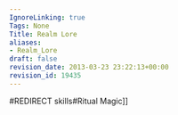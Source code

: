 ```yaml
---
IgnoreLinking: true
Tags: None
Title: Realm Lore
aliases:
- Realm_Lore
draft: false
revision_date: 2013-03-23 23:22:13+00:00
revision_id: 19435
---
```


#REDIRECT skills#Ritual Magic]]